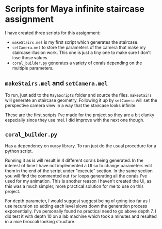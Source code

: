 # Scripts for Maya infinite staircase assignment

I have created three scripts for this assignment:
- `makeStairs.mel` is my first script which generates the staircase.
- `setCamera.mel` to store the parameters of the camera that make my staircase illusion work. This one is just a tiny one to make sure I don't lose those values.
- `coral_builder.py` generates a variety of corals depending on the multiple parameters.

## `makeStairs.mel` and `setCamera.mel`

To run, just add to the `MayaScripts` folder and source the files. `makeStairs` will generate an staircase geometry. Following it up by `setCamera` will set the perspective camera view in a way that the staircase looks infinite.

These are the first scripts I've made for the project so they are a bit clunky especially since they use mel. I did improve with the next one though.

## `coral_builder.py`

Has a dependency on `numpy` library. To run just do the usual procedure for a python script.

Running it as is will result in 4 different corals being generated. In the interest of time I have not implemented a UI so to change parameters edit them in the end of the script under "execute" section.
In the same section you will find the commented out `for` loops generating all the corals I've used for my animation. This is another reason I haven't created the UI, as this was a much simpler, more practical solution for me to use on this project.

For depth parameter, I would suggest suggest being of going too far as I use recursion so adding each level slows down the generation process exponentially. I've personally found no practical need to go above depth 7. I did test it with depth 10 on a lab machine which took a minutes and resulted in a nice broccoli looking structure.
